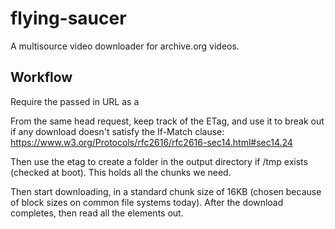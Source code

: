 # flying-saucer

A multisource video downloader for archive.org videos.


## Workflow
Require the passed in URL as a 



From the same head request, keep track of the ETag, and use it to break out if any download doesn't satisfy the If-Match clause:
https://www.w3.org/Protocols/rfc2616/rfc2616-sec14.html#sec14.24

Then use the etag to create a folder in the output directory if /tmp exists (checked at boot). This holds all the chunks we need.

Then start downloading, in a standard chunk size of 16KB (chosen because of block sizes on common file systems today). After the download completes, then read all the elements out. 
